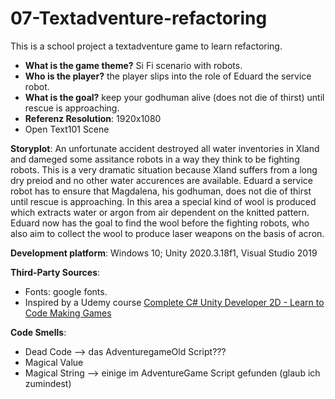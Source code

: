 # 07-Textadventure-refactoring
This is a school project a textadventure game to learn refactoring. 

+ **What is the game theme?**  Si Fi scenario with robots. 
+ **Who is the player?** the player slips into the role of Eduard the service robot. 
+ **What is the goal?** keep your godhuman alive (does not die of thirst) until rescue is approaching.   
+ **Referenz Resolution**: 1920x1080
+ Open Text101 Scene

**Storyplot**: An unfortunate accident destroyed all water inventories in Xland and dameged some assitance robots in a way they 
think to be fighting robots. 
This is a very dramatic situation because Xland suffers from a long dry preiod 
and no other water accurences are available. 
Eduard a service robot has to ensure that Magdalena, his godhuman, does not die of thirst until rescue is approaching. 
In this area a special kind of wool is produced which extracts water or argon from air dependent on the knitted pattern.
Eduard now has the goal to find the wool before the fighting robots, who also aim to collect the wool to 
produce laser weapons on the basis of acron. 

**Development platform**: Windows 10; Unity 2020.3.18f1, Visual Studio 2019


**Third-Party Sources**: 
+ Fonts: google fonts. 
+ Inspired by a Udemy course [Complete C# Unity Developer 2D - Learn to Code Making Games](https://www.udemy.com/unitycourse/)

**Code Smells**:
+ Dead Code --> das AdventuregameOld Script???
+ Magical Value
+ Magical String --> einige im AdventureGame Script gefunden (glaub ich zumindest)
